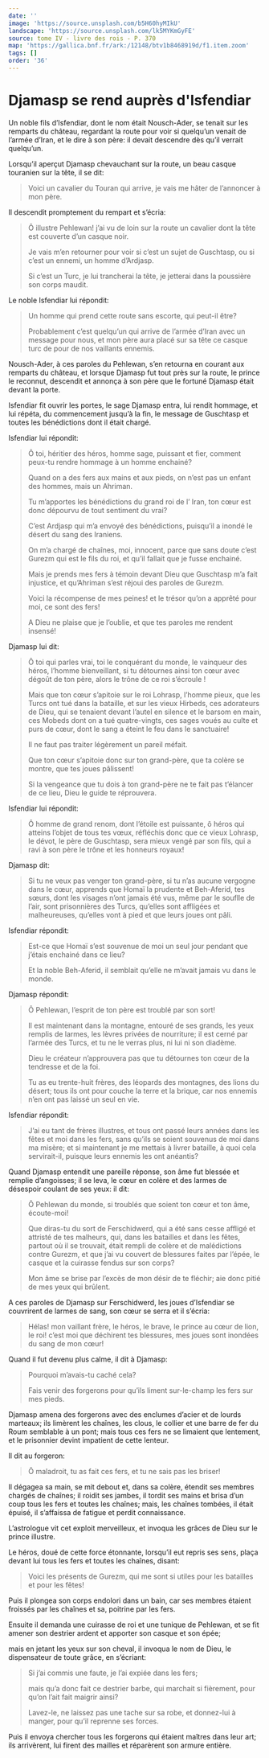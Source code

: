 ```yaml
---
date: ''
image: 'https://source.unsplash.com/b5H60hyMIkU'
landscape: 'https://source.unsplash.com/lk5MYKmGyFE'
source: tome IV - livre des rois - P. 370
map: 'https://gallica.bnf.fr/ark:/12148/btv1b8468919d/f1.item.zoom'
tags: []
order: '36'
---
```


# Djamasp se rend auprès d'Isfendiar

Un noble fils d’Isfendiar, dont le nom était Nousch-Ader, se tenait sur les remparts du château, regardant la route pour voir si quelqu’un venait de l’armée d’Iran, et le dire à son père: il devait descendre dès qu’il verrait quelqu’un.

Lorsqu’il aperçut Djamasp chevauchant sur la route, un beau casque touranien sur la tête, il se dit:

> Voici un cavalier du Touran qui arrive, je vais me hâter de l’annoncer à mon père.

Il descendit promptement du rempart et s’écria:

> Ô illustre Pehlewan! j’ai vu de loin sur la route un cavalier dont la tête est couverte d’un casque noir.
>
> Je vais m’en retourner pour voir si c’est un sujet de Guschtasp, ou si c’est un ennemi, un homme d’Ardjasp.
>
> Si c’est un Turc, je lui trancherai la tête, je jetterai dans la poussière son corps maudit.

Le noble Isfendiar lui répondit:

> Un homme qui prend cette route sans escorte, qui peut-il être?
>
> Probablement c’est quelqu’un qui arrive de l’armée d’Iran avec un message pour nous, et mon père aura placé sur sa tête ce casque turc de pour de nos vaillants ennemis.

Nousch-Ader, à ces paroles du Pehlewan, s’en retourna en courant aux remparts du château, et lorsque Djamasp fut tout près sur la route, le prince le reconnut, descendit et annonça à son père que le fortuné Djamasp était devant la porte.

Isfendiar fit ouvrir les portes, le sage Djamasp entra, lui rendit hommage, et lui répéta, du commencement jusqu’à la fin, le message de Guschtasp et toutes les bénédictions dont il était chargé.

Isfendiar lui répondit:

> Ô toi, héritier des héros, homme sage, puissant et fier, comment peux-tu rendre hommage à un homme enchainé?
>
> Quand on a des fers aux mains et aux pieds, on n’est pas un enfant des hommes, mais un Ahriman.
>
> Tu m’apportes les bénédictions du grand roi de l’ Iran, ton cœur est donc dépourvu de tout sentiment du vrai?
>
> C’est Ardjasp qui m’a envoyé des bénédictions, puisqu’il a inondé le désert du sang des Iraniens.
>
> On m’a chargé de chaînes, moi, innocent, parce que sans doute c’est Gurezm qui est le fils du roi, et qu’il fallait que je fusse enchainé.
>
> Mais je prends mes fers à témoin devant Dieu que Guschtasp m’a fait injustice, et qu’Ahriman s’est réjoui des paroles de Gurezm.
>
> Voici la récompense de mes peines! et le trésor qu’on a apprêté pour moi, ce sont des fers!
>
> A Dieu ne plaise que je l’oublie, et que tes paroles me rendent insensé!

Djamasp lui dit:

> Ô toi qui parles vrai, toi le conquérant du monde, le vainqueur des héros, l’homme bienveillant, si tu détournes ainsi ton cœur avec dégoût de ton père, alors le trône de ce roi s’écroule !
>
> Mais que ton cœur s’apitoie sur le roi Lohrasp, l’homme pieux, que les Turcs ont tué dans la bataille, et sur les vieux Hirbeds, ces adorateurs de Dieu, qui se tenaient devant l’autel en silence et le barsom en main, ces Mobeds dont on a tué quatre-vingts, ces sages voués au culte et purs de cœur, dont le sang a éteint le feu dans le sanctuaire!
>
> Il ne faut pas traiter légèrement un pareil méfait.
>
> Que ton cœur s’apitoie donc sur ton grand-père, que ta colère se montre, que tes joues pâlissent!
>
> Si la vengeance que tu dois à ton grand-père ne te fait pas t’élancer de ce lieu, Dieu le guide te réprouvera.

Isfendiar lui répondit:

> Ô homme de grand renom, dont l’étoile est puissante, ô héros
> qui atteins l’objet de tous tes vœux, réfléchis donc que ce vieux Lohrasp, le dévot, le père de Guschtasp, sera mieux vengé par son fils, qui a ravi à son père le trône et les honneurs royaux!

Djamasp dit:

> Si tu ne veux pas venger ton grand-père, si tu n’as aucune vergogne dans le cœur, apprends que Homaï la prudente et Beh-Aferid, tes sœurs, dont les visages n’ont jamais été vus, même par le souflle de l’air, sont prisonnières des Turcs, qu’elles sont affligées et malheureuses, qu’elles vont à pied et que leurs joues ont pâli.

Isfendiar répondit:

> Est-ce que Homaï s’est souvenue de moi un seul jour pendant que j’étais enchainé dans ce lieu?
>
> Et la noble Beh-Aferid, il semblait qu’elle ne m’avait jamais vu dans le monde.

Djamasp répondit:

> Ô Pehlewan, l’esprit de ton père est troublé par son sort!
>
> Il est maintenant dans la montagne, entouré de ses grands, les yeux remplis de larmes, les lèvres privées de nourriture; il est cerné par l’armée des Turcs, et tu ne le verras plus, ni lui ni son diadème.
>
> Dieu le créateur n’approuvera pas que tu détournes ton cœur de la tendresse et de la foi.
>
> Tu as eu trente-huit frères, des léopards des montagnes, des lions du désert; tous ils ont pour couche la terre et la brique, car nos ennemis n’en ont pas laissé un seul en vie.

Isfendiar répondit:

> J’ai eu tant de frères illustres, et tous ont passé leurs années dans les fêtes et moi dans les fers, sans qu’ils se soient souvenus de moi dans ma misère; et si maintenant je me mettais à livrer bataille, à quoi cela servirait-il, puisque leurs ennemis les ont anéantis?

Quand Djamasp entendit une pareille réponse, son âme fut blessée et remplie d’angoisses; il se leva, le cœur en colère et des larmes de désespoir coulant de ses yeux: il dit:

> Ô Pehlewan du monde, si troublés que soient ton cœur et ton âme, écoute-moi!
>
> Que diras-tu du sort de Ferschidwerd, qui a été sans cesse affligé et attristé de tes malheurs, qui, dans les batailles et dans les fêtes, partout où il se trouvait, était rempli de colère et de malédictions contre Gurezm, et que j’ai vu couvert de blessures faites par l’épée, le casque et la cuirasse fendus sur son corps?
>
> Mon âme se brise par l’excès de mon désir de te fléchir; aie donc pitié de mes yeux qui brûlent.

A ces paroles de Djamasp sur Ferschidwerd, les joues d’Isfendiar se couvrirent de larmes de sang, son cœur se serra et il s’écria:

> Hélas! mon vaillant frère, le héros, le brave, le prince au cœur de lion, le roi! c’est moi que déchirent tes blessures, mes joues sont inondées du sang de mon cœur!

Quand il fut devenu plus calme, il dit à Djamasp:

> Pourquoi m’avais-tu caché cela?
>
> Fais venir des forgerons pour qu’ils liment sur-le-champ les fers sur mes pieds.

Djamasp amena des forgerons avec des enclumes d’acier et de lourds marteaux; ils limèrent les chaînes, les clous, le collier et une barre de fer du Roum semblable à un pont; mais tous ces fers ne se limaient que lentement, et le prisonnier devint impatient de cette lenteur.

Il dit au forgeron:

> Ô maladroit, tu as fait ces fers, et tu ne sais pas les briser!

Il dégagea sa main, se mit debout et, dans sa colère, étendit ses membres chargés de chaînes; il roidit ses jambes, il tordit ses mains et brisa d’un coup tous les fers et toutes les chaînes; mais, les chaînes tombées, il était épuisé, il s’affaissa de fatigue et perdit connaissance.

L’astrologue vit cet exploit merveilleux, et invoqua les grâces de Dieu sur le prince illustre.

Le héros, doué de cette force étonnante, lorsqu’il eut repris ses sens, plaça devant lui tous les fers et toutes les chaînes, disant:

> Voici les présents de Gurezm, qui me sont si utiles pour les batailles et pour les fêtes!

Puis il plongea son corps endolori dans un bain, car ses membres étaient froissés par les chaînes et sa, poitrine par les fers.

Ensuite il demanda une cuirasse de roi et une tunique de Pehlewan, et se fit amener son destrier ardent et apporter son casque et son épée;

mais en jetant les yeux sur son cheval, il invoqua le nom de Dieu, le dispensateur de toute grâce, en s’écriant:

> Si j’ai commis une faute, je l’ai expiée dans les fers;
>
> mais qu’a donc fait ce destrier barbe, qui marchait si fièrement, pour qu’on l’ait fait maigrir ainsi?
>
> Lavez-le, ne laissez pas une tache sur sa robe, et donnez-lui à manger, pour qu’il reprenne ses forces.

Puis il envoya chercher tous les forgerons qui étaient maîtres dans leur art; ils arrivèrent, lui firent des mailles et réparèrent son armure entière.
